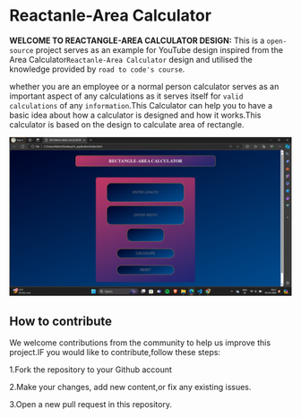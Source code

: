 # Reactanle-Area Calculator

**WELCOME TO REACTANGLE-AREA CALCULATOR DESIGN:**
This is a `open-source` project serves as an example for YouTube design inspired from the Area Calculator` Reactanle-Area Calculator
` design and utilised the knowledge provided by `road to code's
course`.

whether you are an employee or a normal person calculator serves as an important aspect of any calculations as it serves itself for `valid calculations` of any `information`.This Calculator can help you to have a basic idea about how a calculator is designed and how it  works.This calculator is based on the design to calculate area of rectangle.

![output](output.png)

## How to contribute 

We welcome contributions from the community to help us improve this project.IF you would like to contribute,follow these steps:

1.Fork the repository to your Github account 

2.Make your changes, add new content,or fix any existing issues.

3.Open a new pull request in this repository.

